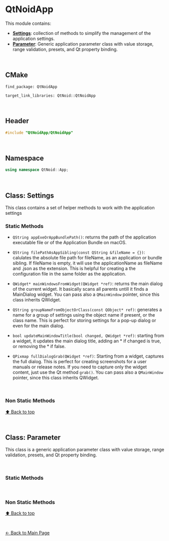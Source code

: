 # QtNoidApp
This module contains:
- [**Settings**](#class-settings): collection of methods to simplify the management of the application
settings.
- [**Parameter**](#class-parameter): Generic application parameter class with 
value storage, range validation, presets, and Qt property binding.



&nbsp;

## CMake
```
find_package: QtNoidApp

target_link_libraries: QtNoid::QtNoidApp
```

&nbsp;

## Header

```cpp
#include "QtNoidApp/QtNoidApp"
```

&nbsp;

## Namespace

```cpp
using namespace QtNoid::App;
```

&nbsp;

## Class: Settings
This class contains a set of helper methods to work with the application settings


### Static Methods

- `QString appExeOrAppBundlePath()`: returns the path of the application executable
file or of the Application Bundle on macOS.

- `QString filePathAsAppSibling(const QString &fileName = {})`: calulates the 
absolute file path for fileName, as an application or bundle sibling. If fileName 
is empty, it will use the applicationName as fileName and .json as the extension.
This is helpful for creating a the configuration file in the same folder as the 
application. 

- `QWidget* mainWindowsFromWidget(QWidget *ref)`: returns the main dialog of the 
current widget. It basically scans all parents untill it finds a MainDialog widget.
You can pass also a `QMainWindow` pointer, since this class inherits
QWidget.

- `QString groupNameFromObjectOrClass(const QObject* ref)`: generates a name for a
group of settings using the object name if present, or the class name. This is 
perfect for storing settings for a pop-up dialog or even for the main dialog.

- `bool updateMainWindowTitle(bool changed, QWidget *ref)`: starting from a widget, 
it updates the main dialog title, adding an * if changed is true, or removing 
the * if false.
- `QPixmap fullDialogGrab(QWidget *ref)`: Starting from a widget, captures the 
full dialog. This is perfect for creating screenshots for a user manuals or release
notes. If you need to capture only the widget content, just use the Qt 
method `grab()`. You can pass also a `QMainWindow` pointer, since this class inherits
QWidget.

&nbsp;

### Non Static Methods


[⬆ Back to top](#qtnoidsapp)

&nbsp;
## Class: Parameter
This class is a generic application parameter class with value storage, range 
validation, presets, and Qt property binding.

&nbsp;

### Static Methods


&nbsp;

### Non Static Methods

[⬆ Back to top](#qtnoidsapp)


&nbsp;

[← Back to Main Page](./../README.md)

